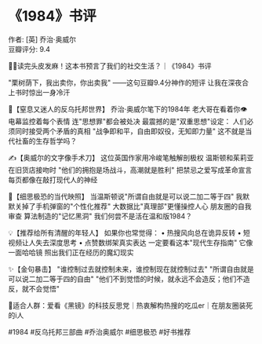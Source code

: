 # 《1984》书评

作者: [英] 乔治·奥威尔  
豆瓣评分: 9.4  



🚨💥读完头皮发麻！这本书预言了我们的社交生活？｜《1984》书评

"栗树荫下，我出卖你，你出卖我"
——这句豆瓣9.4分神作的短评
让我在深夜合上书时惊出一身冷汗

📖【窒息又迷人的反乌托邦世界】
乔治·奥威尔笔下的1984年
老大哥在看着你👁️
电幕监控着每个表情
连"思想罪"都会被处决
最震撼的是"双重思想"设定：
人们必须同时接受两个矛盾的真相
"战争即和平，自由即奴役，无知即力量"
这不就是当代社畜的生存哲学吗？

✍️【奥威尔的文字像手术刀】
这位英国作家用冷峻笔触解剖极权
温斯顿和茱莉亚在旧货店接吻时
"他们的拥抱是场战斗，高潮就是胜利"
把禁忌之爱写成革命宣言
每页都像在敲打现代人的神经

📱【细思极恐的当代映照】
当温斯顿说"所谓自由就是可以说二加二等于四"
我默默关掉了手机弹窗的"个性化推荐"
大数据比"真理部"更懂操控人心
朋友圈的自我审查
算法制造的"记忆黑洞"
我们何尝不是活在温和版1984？

💡【推荐给所有清醒的年轻人】
如果你也常觉得：
• 热搜风向总在诡异反转
• 短视频让人失去深度思考
• 点赞数绑架真实表达
一定要看这本"现代生存指南"
它像一面哈哈镜
照出我们正在经历的魔幻现实

✨【金句暴击】
"谁控制过去就控制未来，谁控制现在就控制过去"
"所谓自由就是可以说二加二等于四的自由"
"他们不到觉悟的时候，就永远不会造反；他们不造反，就不会觉悟"

📌适合人群：爱看《黑镜》的科技反思党｜热衷解构热搜的吃瓜er｜在朋友圈装死的i人

#1984 #反乌托邦三部曲 #乔治奥威尔 #细思极恐 #好书推荐
